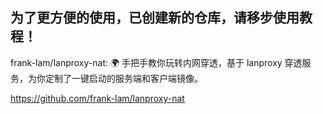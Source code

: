 ## 为了更方便的使用，已创建新的仓库，请移步使用教程！

frank-lam/lanproxy-nat: 🌍 手把手教你玩转内网穿透，基于 lanproxy 穿透服务，为你定制了一键启动的服务端和客户端镜像。

https://github.com/frank-lam/lanproxy-nat